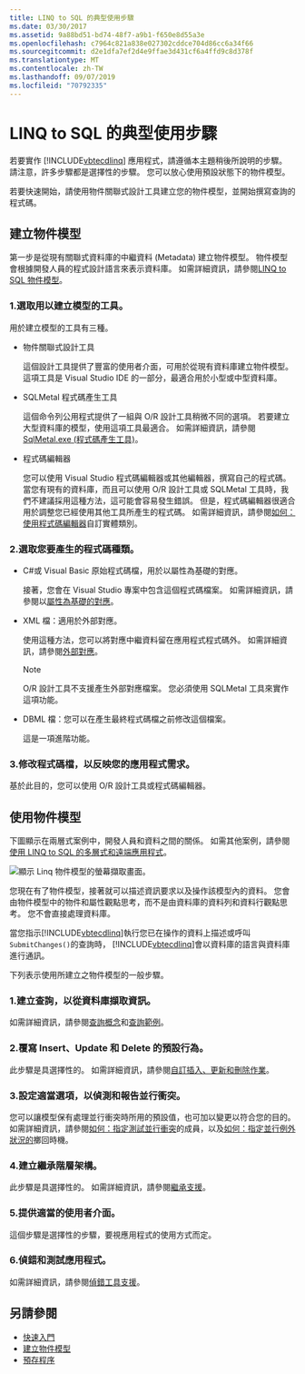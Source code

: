 ```yaml
---
title: LINQ to SQL 的典型使用步驟
ms.date: 03/30/2017
ms.assetid: 9a88bd51-bd74-48f7-a9b1-f650e8d55a3e
ms.openlocfilehash: c7964c821a838e027302cddce704d86cc6a34f66
ms.sourcegitcommit: d2e1dfa7ef2d4e9ffae3d431cf6a4ffd9c8d378f
ms.translationtype: MT
ms.contentlocale: zh-TW
ms.lasthandoff: 09/07/2019
ms.locfileid: "70792335"
---
```

# <a name="typical-steps-for-using-linq-to-sql"></a>LINQ to SQL 的典型使用步驟
若要實作 [!INCLUDE[vbtecdlinq](../../../../../../includes/vbtecdlinq-md.md)] 應用程式，請遵循本主題稍後所說明的步驟。 請注意，許多步驟都是選擇性的步驟。 您可以放心使用預設狀態下的物件模型。  
  
 若要快速開始，請使用物件關聯式設計工具建立您的物件模型，並開始撰寫查詢的程式碼。  
  
## <a name="creating-the-object-model"></a>建立物件模型  
 第一步是從現有關聯式資料庫的中繼資料 (Metadata) 建立物件模型。 物件模型會根據開發人員的程式設計語言來表示資料庫。 如需詳細資訊，請參閱[LINQ to SQL 物件模型](the-linq-to-sql-object-model.md)。  
  
### <a name="1-select-a-tool-to-create-the-model"></a>1.選取用以建立模型的工具。  
 用於建立模型的工具有三種。  
  
- 物件關聯式設計工具  
  
     這個設計工具提供了豐富的使用者介面，可用於從現有資料庫建立物件模型。 這項工具是 Visual Studio IDE 的一部分，最適合用於小型或中型資料庫。  
  
- SQLMetal 程式碼產生工具  
  
     這個命令列公用程式提供了一組與 O/R 設計工具稍微不同的選項。 若要建立大型資料庫的模型，使用這項工具最適合。 如需詳細資訊，請參閱 [SqlMetal.exe (程式碼產生工具)](../../../../tools/sqlmetal-exe-code-generation-tool.md)。  
  
- 程式碼編輯器  
  
     您可以使用 Visual Studio 程式碼編輯器或其他編輯器，撰寫自己的程式碼。 當您有現有的資料庫，而且可以使用 O/R 設計工具或 SQLMetal 工具時，我們不建議採用這種方法，這可能會容易發生錯誤。 但是，程式碼編輯器很適合用於調整您已經使用其他工具所產生的程式碼。 如需詳細資訊，請參閱[如何：使用程式碼編輯器](how-to-customize-entity-classes-by-using-the-code-editor.md)自訂實體類別。  
  
### <a name="2-select-the-kind-of-code-you-want-to-generate"></a>2.選取您要產生的程式碼種類。  
  
- C#或 Visual Basic 原始程式碼檔，用於以屬性為基礎的對應。  
  
     接著，您會在 Visual Studio 專案中包含這個程式碼檔案。 如需詳細資訊，請參閱以[屬性為基礎的對應](attribute-based-mapping.md)。  
  
- XML 檔：適用於外部對應。  
  
     使用這種方法，您可以將對應中繼資料留在應用程式程式碼外。 如需詳細資訊，請參閱[外部對應](external-mapping.md)。  
  
    > [!NOTE]
    > O/R 設計工具不支援產生外部對應檔案。 您必須使用 SQLMetal 工具來實作這項功能。  
  
- DBML 檔：您可以在產生最終程式碼檔之前修改這個檔案。  
  
     這是一項進階功能。  
  
### <a name="3-refine-the-code-file-to-reflect-the-needs-of-your-application"></a>3.修改程式碼檔，以反映您的應用程式需求。  
 基於此目的，您可以使用 O/R 設計工具或程式碼編輯器。  
  
## <a name="using-the-object-model"></a>使用物件模型  
 下圖顯示在兩層式案例中，開發人員和資料之間的關係。 如需其他案例，請參閱[使用 LINQ to SQL 的多層式和遠端應用程式](n-tier-and-remote-applications-with-linq-to-sql.md)。  
  
 ![顯示 Linq 物件模型的螢幕擷取畫面。](./media/the-linq-to-sql-object-model/linq-object-model-two-tier.png)  
  
 您現在有了物件模型，接著就可以描述資訊要求以及操作該模型內的資料。 您會由物件模型中的物件和屬性觀點思考，而不是由資料庫的資料列和資料行觀點思考。 您不會直接處理資料庫。  
  
 當您指示[!INCLUDE[vbtecdlinq](../../../../../../includes/vbtecdlinq-md.md)]執行您已在操作的資料上描述或呼叫`SubmitChanges()`的查詢時， [!INCLUDE[vbtecdlinq](../../../../../../includes/vbtecdlinq-md.md)]會以資料庫的語言與資料庫進行通訊。  
  
 下列表示使用所建立之物件模型的一般步驟。  
  
### <a name="1-create-queries-to-retrieve-information-from-the-database"></a>1.建立查詢，以從資料庫擷取資訊。  
 如需詳細資訊，請參閱[查詢概念](query-concepts.md)和[查詢範例](query-examples.md)。  
  
### <a name="2-override-default-behaviors-for-insert-update-and-delete"></a>2.覆寫 Insert、Update 和 Delete 的預設行為。  
 此步驟是具選擇性的。 如需詳細資訊，請參閱[自訂插入、更新和刪除作業](customizing-insert-update-and-delete-operations.md)。  
  
### <a name="3-set-appropriate-options-to-detect-and-report-concurrency-conflicts"></a>3.設定適當選項，以偵測和報告並行衝突。  
 您可以讓模型保有處理並行衝突時所用的預設值，也可加以變更以符合您的目的。 如需詳細資訊，請參閱[如何：指定測試並行衝突](how-to-specify-which-members-are-tested-for-concurrency-conflicts.md)的成員，以及[如何：指定並行例外狀況的](how-to-specify-when-concurrency-exceptions-are-thrown.md)擲回時機。  
  
### <a name="4-establish-an-inheritance-hierarchy"></a>4.建立繼承階層架構。  
 此步驟是具選擇性的。 如需詳細資訊，請參閱[繼承支援](inheritance-support.md)。  
  
### <a name="5-provide-an-appropriate-user-interface"></a>5.提供適當的使用者介面。  
 這個步驟是選擇性的步驟，要視應用程式的使用方式而定。  
  
### <a name="6-debug-and-test-your-application"></a>6.偵錯和測試應用程式。  
 如需詳細資訊，請參閱[偵錯工具支援](debugging-support.md)。  
  
## <a name="see-also"></a>另請參閱

- [快速入門](getting-started.md)
- [建立物件模型](creating-the-object-model.md)
- [預存程序](stored-procedures.md)

